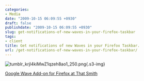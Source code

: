 ```yaml
---
categories:
- Media
date: "2009-10-15 06:09:55 +0930"
draft: false
publishdate: "2009-10-15 06:09:55 +0930"
slug: get-notifications-of-new-waves-in-your-firefox-taskbar
tags:
- client
title: Get notifications of new Waves in your Firefox Taskbar.
url: /get-notifications-of-new-waves-in-your-firefox-taskbar/
---
```

![tumblr\_krjl4kiMwZ1qzeh8ao1\_250.png](https://turbo.geekorium.com.au/images/tumblr_krjl4kiMwZ1qzeh8ao1_250.png){.s3-img}

[Google Wave Add-on for Firefox at That
Smith](http://thatsmith.com/2009/10/google-wave-add-on-for-firefox)